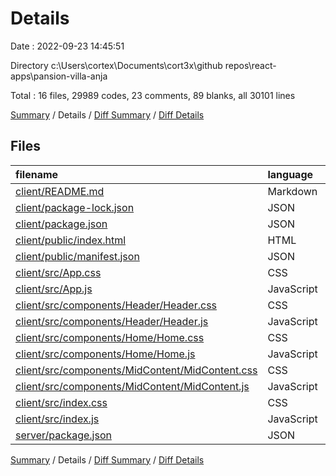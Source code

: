 # Details

Date : 2022-09-23 14:45:51

Directory c:\\Users\\cortex\\Documents\\cort3x\\github repos\\react-apps\\pansion-villa-anja

Total : 16 files,  29989 codes, 23 comments, 89 blanks, all 30101 lines

[Summary](results.md) / Details / [Diff Summary](diff.md) / [Diff Details](diff-details.md)

## Files
| filename | language | code | comment | blank | total |
| :--- | :--- | ---: | ---: | ---: | ---: |
| [client/README.md](/client/README.md) | Markdown | 38 | 0 | 33 | 71 |
| [client/package-lock.json](/client/package-lock.json) | JSON | 29,569 | 0 | 1 | 29,570 |
| [client/package.json](/client/package.json) | JSON | 43 | 0 | 1 | 44 |
| [client/public/index.html](/client/public/index.html) | HTML | 20 | 23 | 1 | 44 |
| [client/public/manifest.json](/client/public/manifest.json) | JSON | 25 | 0 | 1 | 26 |
| [client/src/App.css](/client/src/App.css) | CSS | 5 | 0 | 4 | 9 |
| [client/src/App.js](/client/src/App.js) | JavaScript | 10 | 0 | 3 | 13 |
| [client/src/components/Header/Header.css](/client/src/components/Header/Header.css) | CSS | 126 | 0 | 26 | 152 |
| [client/src/components/Header/Header.js](/client/src/components/Header/Header.js) | JavaScript | 52 | 0 | 3 | 55 |
| [client/src/components/Home/Home.css](/client/src/components/Home/Home.css) | CSS | 7 | 0 | 0 | 7 |
| [client/src/components/Home/Home.js](/client/src/components/Home/Home.js) | JavaScript | 11 | 0 | 1 | 12 |
| [client/src/components/MidContent/MidContent.css](/client/src/components/MidContent/MidContent.css) | CSS | 49 | 0 | 10 | 59 |
| [client/src/components/MidContent/MidContent.js](/client/src/components/MidContent/MidContent.js) | JavaScript | 12 | 0 | 1 | 13 |
| [client/src/index.css](/client/src/index.css) | CSS | 0 | 0 | 1 | 1 |
| [client/src/index.js](/client/src/index.js) | JavaScript | 10 | 0 | 2 | 12 |
| [server/package.json](/server/package.json) | JSON | 12 | 0 | 1 | 13 |

[Summary](results.md) / Details / [Diff Summary](diff.md) / [Diff Details](diff-details.md)